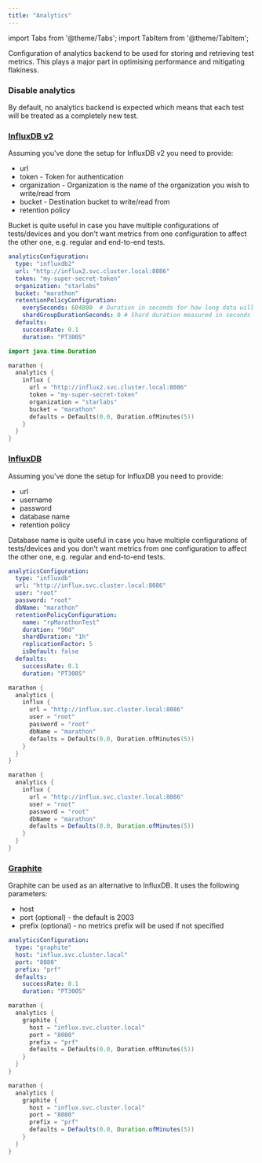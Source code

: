 ```yaml
---
title: "Analytics"
---
```


import Tabs from '@theme/Tabs';
import TabItem from '@theme/TabItem';

Configuration of analytics backend to be used for storing and retrieving test metrics. This plays a major part in optimising performance and
mitigating flakiness.

### Disable analytics

By default, no analytics backend is expected which means that each test will be treated as a completely new test.

### [InfluxDB v2][3]

Assuming you've done the setup for InfluxDB v2 you need to provide:

- url
- token - Token for authentication
- organization - Organization is the name of the organization you wish to write/read from
- bucket - Destination bucket to write/read from
- retention policy

Bucket is quite useful in case you have multiple configurations of tests/devices and you don't want metrics from one configuration to
affect the other one, e.g. regular and end-to-end tests.

<Tabs>
<TabItem value="YAML" label="Marathonfile">

```yaml
analyticsConfiguration:
  type: "influxdb2"
  url: "http://influx2.svc.cluster.local:8086"
  token: "my-super-secret-token"
  organization: "starlabs"
  bucket: "marathon"
  retentionPolicyConfiguration:
    everySeconds: 604800  # Duration in seconds for how long data will be kept in the database. 0 means infinite. minimum: 0
    shardGroupDurationSeconds: 0 # Shard duration measured in seconds
  defaults:
    successRate: 0.1
    duration: "PT300S"
```

</TabItem>
<TabItem value="kts" label="Kotlin DSL">

```kotlin
import java.time.Duration

marathon {
  analytics {
    influx {
      url = "http://influx2.svc.cluster.local:8086"
      token = "my-super-secret-token"
      organization = "starlabs"
      bucket = "marathon"
      defaults = Defaults(0.0, Duration.ofMinutes(5))
    }
  }
}
```

</TabItem>
</Tabs>

### [InfluxDB][1]

Assuming you've done the setup for InfluxDB you need to provide:

- url
- username
- password
- database name
- retention policy

Database name is quite useful in case you have multiple configurations of tests/devices and you don't want metrics from one configuration to
affect the other one, e.g. regular and end-to-end tests.

<Tabs>
<TabItem value="YAML" label="Marathonfile">

```yaml
analyticsConfiguration:
  type: "influxdb"
  url: "http://influx.svc.cluster.local:8086"
  user: "root"
  password: "root"
  dbName: "marathon"
  retentionPolicyConfiguration:
    name: "rpMarathonTest"
    duration: "90d"
    shardDuration: "1h"
    replicationFactor: 5
    isDefault: false
  defaults:
    successRate: 0.1
    duration: "PT300S"
```

</TabItem>
<TabItem value="kts" label="Kotlin DSL">

```kotlin
marathon {
  analytics {
    influx {
      url = "http://influx.svc.cluster.local:8086"
      user = "root"
      password = "root"
      dbName = "marathon"
      defaults = Defaults(0.0, Duration.ofMinutes(5))
    }
  }
}
```

</TabItem>
<TabItem value="groovy" label="Groovy DSL">

```groovy
marathon {
  analytics {
    influx {
      url = "http://influx.svc.cluster.local:8086"
      user = "root"
      password = "root"
      dbName = "marathon"
      defaults = Defaults(0.0, Duration.ofMinutes(5))
    }
  }
}
```

</TabItem>
</Tabs>

### [Graphite][2]

Graphite can be used as an alternative to InfluxDB. It uses the following parameters:

- host
- port (optional) - the default is 2003
- prefix (optional) - no metrics prefix will be used if not specified

<Tabs>
<TabItem value="YAML" label="Marathonfile">

```yaml
analyticsConfiguration:
  type: "graphite"
  host: "influx.svc.cluster.local"
  port: "8080"
  prefix: "prf"
  defaults:
    successRate: 0.1
    duration: "PT300S"
```

</TabItem>
<TabItem value="kts" label="Kotlin DSL">

```kotlin
marathon {
  analytics {
    graphite {
      host = "influx.svc.cluster.local"
      port = "8080"
      prefix = "prf"
      defaults = Defaults(0.0, Duration.ofMinutes(5))
    }
  }
}
```

</TabItem>
<TabItem value="groovy" label="Groovy DSL">

```groovy
marathon {
  analytics {
    graphite {
      host = "influx.svc.cluster.local"
      port = "8080"
      prefix = "prf"
      defaults = Defaults(0.0, Duration.ofMinutes(5))
    }
  }
}
```

</TabItem>
</Tabs>

[1]: https://www.influxdata.com/
[2]: https://graphiteapp.org/
[3]: https://docs.influxdata.com/influxdb/v2.0/
